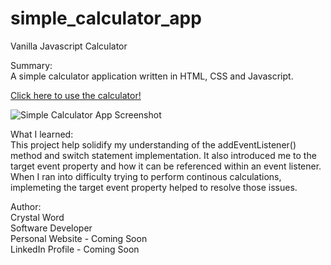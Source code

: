 # simple_calculator_app
Vanilla Javascript Calculator

Summary: <br>
A simple calculator application written in HTML, CSS and Javascript.

<a href="https://cheyjax116.github.io/simple_calculator_app/">Click here to use the calculator!</a> 

<img alt="Simple Calculator App Screenshot" src="https://user-images.githubusercontent.com/77046115/149451277-72b8d333-035c-4988-8c7a-457fff367f11.png">

What I learned: <br>
This project help solidify my understanding of the addEventListener() method and switch statement implementation. It also introduced me to the target event property and how it can be referenced within an event listener. When I ran into difficulty trying to perform continous calculations, implemeting the target event property helped to resolve those issues. 

Author: <br>
Crystal Word <br>
Software Developer <br>
Personal Website - Coming Soon <br>
LinkedIn Profile - Coming Soon <br>
